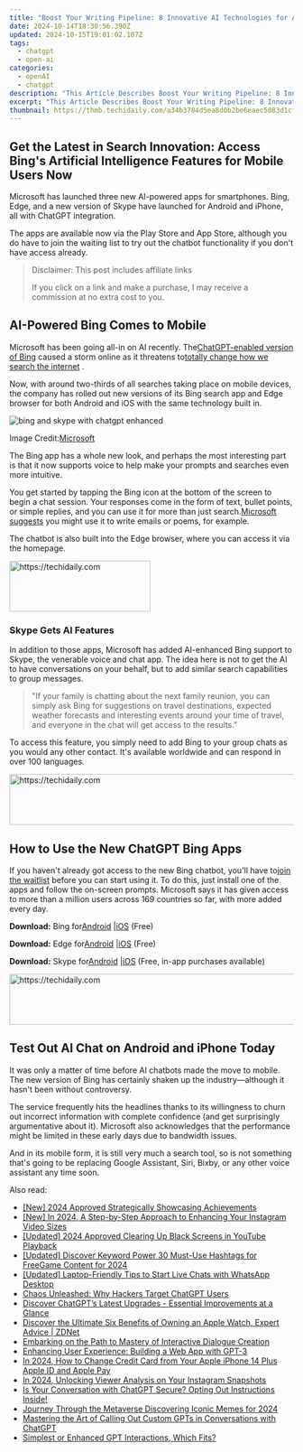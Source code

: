 ```yaml
---
title: "Boost Your Writing Pipeline: 8 Innovative AI Technologies for Authors and SEO Specialists"
date: 2024-10-14T18:30:56.390Z
updated: 2024-10-15T19:01:02.107Z
tags:
  - chatgpt
  - open-ai
categories:
  - openAI
  - chatgpt
description: "This Article Describes Boost Your Writing Pipeline: 8 Innovative AI Technologies for Authors and SEO Specialists"
excerpt: "This Article Describes Boost Your Writing Pipeline: 8 Innovative AI Technologies for Authors and SEO Specialists"
thumbnail: https://thmb.techidaily.com/a34b3784d5ea8d0b2be6eaec5083d1cf0c7c6de5e3aae650ea39b1f4ae6fa12f.jpg
---
```


## Get the Latest in Search Innovation: Access Bing's Artificial Intelligence Features for Mobile Users Now

 Microsoft has launched three new AI-powered apps for smartphones. Bing, Edge, and a new version of Skype have launched for Android and iPhone, all with ChatGPT integration.

 The apps are available now via the Play Store and App Store, although you do have to join the waiting list to try out the chatbot functionality if you don't have access already.

>  Disclaimer: This post includes affiliate links
>
>  If you click on a link and make a purchase, I may receive a commission at no extra cost to you.
>

## AI-Powered Bing Comes to Mobile

 Microsoft has been going all-in on AI recently. The[ChatGPT-enabled version of Bing](https://www.makeuseof.com/microsoft-bing-gets-chatgpt-ai/) caused a storm online as it threatens to[totally change how we search the internet](https://www.makeuseof.com/is-chatgpt-search-engine-threat/) .

 Now, with around two-thirds of all searches taking place on mobile devices, the company has rolled out new versions of its Bing search app and Edge browser for both Android and iOS with the same technology built in.

![bing and skype with chatgpt enhanced](https://static1.makeuseofimages.com/wordpress/wp-content/uploads/2023/02/bing-and-skype-with-chatgpt-enhanced.jpg)

 Image Credit:[Microsoft](https://blogs.microsoft.com/blog/2023/02/22/the-new-bing-preview-experience-arrives-on-bing-and-edge-mobile-apps-introducing-bing-now-in-skype/)

 The Bing app has a whole new look, and perhaps the most interesting part is that it now supports voice to help make your prompts and searches even more intuitive.

 You get started by tapping the Bing icon at the bottom of the screen to begin a chat session. Your responses come in the form of text, bullet points, or simple replies, and you can use it for more than just search.[Microsoft suggests](https://blogs.microsoft.com/blog/2023/02/22/the-new-bing-preview-experience-arrives-on-bing-and-edge-mobile-apps-introducing-bing-now-in-skype/) you might use it to write emails or poems, for example.

 The chatbot is also built into the Edge browser, where you can access it via the homepage.

<!-- affiliate ads begin -->
<a href="https://bluettius.sjv.io/c/5597632/2139120/17108" target="_top" id="2139120">
  <img src="//a.impactradius-go.com/display-ad/17108-2139120" border="0" alt="https://techidaily.com" width="250" height="90"/>
</a>
<img height="0" width="0" src="https://bluettius.sjv.io/i/5597632/2139120/17108" style="position:absolute;visibility:hidden;" border="0" />
<!-- affiliate ads end -->

### Skype Gets AI Features

 In addition to those apps, Microsoft has added AI-enhanced Bing support to Skype, the venerable voice and chat app. The idea here is not to get the AI to have conversations on your behalf, but to add similar search capabilities to group messages.

> "If your family is chatting about the next family reunion, you can simply ask Bing for suggestions on travel destinations, expected weather forecasts and interesting events around your time of travel, and everyone in the chat will get access to the results."

 To access this feature, you simply need to add Bing to your group chats as you would any other contact. It's available worldwide and can respond in over 100 languages.

<!-- affiliate ads begin -->
<a href="https://unicoeye.pxf.io/c/5597632/2134494/18498" target="_top" id="2134494">
  <img src="//a.impactradius-go.com/display-ad/18498-2134494" border="0" alt="https://techidaily.com" width="721" height="90"/>
</a>
<img height="0" width="0" src="https://unicoeye.pxf.io/i/5597632/2134494/18498" style="position:absolute;visibility:hidden;" border="0" />
<!-- affiliate ads end -->

## How to Use the New ChatGPT Bing Apps

 If you haven't already got access to the new Bing chatbot, you'll have to[join the waitlist](https://www.makeuseof.com/try-bing-ai-powered-search-engine/) before you can start using it. To do this, just install one of the apps and follow the on-screen prompts. Microsoft says it has given access to more than a million users across 169 countries so far, with more added every day.

**Download:** Bing for[Android](https://www.anrdoezrs.net/links/7251228/type/dlg/sid/UUmuoUeUpU2022079/https://play.google.com/store/apps/details?id=com.microsoft.bing) |[iOS](https://apps.apple.com/us/app/microsoft-bing-search/id345323231) (Free)

**Download:** Edge for[Android](https://www.anrdoezrs.net/links/7251228/type/dlg/sid/UUmuoUeUpU2022079/https://play.google.com/store/apps/details?id=com.microsoft.emmx) |[iOS](https://apps.apple.com/us/app/microsoft-edge-web-browser/id1288723196) (Free)

**Download:** Skype for[Android](https://www.anrdoezrs.net/links/7251228/type/dlg/sid/UUmuoUeUpU2022079/https://play.google.com/store/apps/details?id=com.skype.raider) |[iOS](https://apps.apple.com/us/app/skype/id304878510) (Free, in-app purchases available)

<!-- affiliate ads begin -->
<a href="https://unicoeye.pxf.io/c/5597632/2134497/18498" target="_top" id="2134497">
  <img src="//a.impactradius-go.com/display-ad/18498-2134497" border="0" alt="https://techidaily.com" width="728" height="90"/>
</a>
<img height="0" width="0" src="https://unicoeye.pxf.io/i/5597632/2134497/18498" style="position:absolute;visibility:hidden;" border="0" />
<!-- affiliate ads end -->

## Test Out AI Chat on Android and iPhone Today

 It was only a matter of time before AI chatbots made the move to mobile. The new version of Bing has certainly shaken up the industry—although it hasn't been without controversy.

 The service frequently hits the headlines thanks to its willingness to churn out incorrect information with complete confidence (and get surprisingly argumentative about it). Microsoft also acknowledges that the performance might be limited in these early days due to bandwidth issues.

 And in its mobile form, it is still very much a search tool, so is not something that's going to be replacing Google Assistant, Siri, Bixby, or any other voice assistant any time soon.

<ins class="adsbygoogle"
     style="display:block"
     data-ad-format="autorelaxed"
     data-ad-client="ca-pub-7571918770474297"
     data-ad-slot="1223367746"></ins>

<ins class="adsbygoogle"
     style="display:block"
     data-ad-client="ca-pub-7571918770474297"
     data-ad-slot="8358498916"
     data-ad-format="auto"
     data-full-width-responsive="true"></ins>

<span class="atpl-alsoreadstyle">Also read:</span>
<div><ul>
<li><a href="https://article-posts.techidaily.com/new-2024-approved-strategically-showcasing-achievements/"><u>[New] 2024 Approved Strategically Showcasing Achievements</u></a></li>
<li><a href="https://instagram-videos.techidaily.com/new-in-2024-a-step-by-step-approach-to-enhancing-your-instagram-video-sizes/"><u>[New] In 2024, A Step-by-Step Approach to Enhancing Your Instagram Video Sizes</u></a></li>
<li><a href="https://facebook-record-videos.techidaily.com/updated-2024-approved-clearing-up-black-screens-in-youtube-playback/"><u>[Updated] 2024 Approved Clearing Up Black Screens in YouTube Playback</u></a></li>
<li><a href="https://youtube-docs.techidaily.com/ed-discover-keyword-power-30-must-use-hashtags-for-freegame-content-for-2024/"><u>[Updated] Discover Keyword Power 30 Must-Use Hashtags for FreeGame Content for 2024</u></a></li>
<li><a href="https://screen-sharing-recording.techidaily.com/updated-laptop-friendly-tips-to-start-live-chats-with-whatsapp-desktop/"><u>[Updated] Laptop-Friendly Tips to Start Live Chats with WhatsApp Desktop</u></a></li>
<li><a href="https://tech-hub.techidaily.com/chaos-unleashed-why-hackers-target-chatgpt-users/"><u>Chaos Unleashed: Why Hackers Target ChatGPT Users</u></a></li>
<li><a href="https://tech-hub.techidaily.com/discover-chatgpts-latest-upgrades-essential-improvements-at-a-glance/"><u>Discover ChatGPT’s Latest Upgrades - Essential Improvements at a Glance</u></a></li>
<li><a href="https://tech-recovery.techidaily.com/discover-the-ultimate-six-benefits-of-owning-an-apple-watch-expert-advice-zdnet/"><u>Discover the Ultimate Six Benefits of Owning an Apple Watch, Expert Advice | ZDNet</u></a></li>
<li><a href="https://tech-hub.techidaily.com/embarking-on-the-path-to-mastery-of-interactive-dialogue-creation/"><u>Embarking on the Path to Mastery of Interactive Dialogue Creation</u></a></li>
<li><a href="https://tech-hub.techidaily.com/enhancing-user-experience-building-a-web-app-with-gpt-3/"><u>Enhancing User Experience: Building a Web App with GPT-3</u></a></li>
<li><a href="https://apple-account.techidaily.com/in-2024-how-to-change-credit-card-from-your-apple-iphone-14-plus-apple-id-and-apple-pay-by-drfone-ios/"><u>In 2024, How to Change Credit Card from Your Apple iPhone 14 Plus Apple ID and Apple Pay</u></a></li>
<li><a href="https://instagram-video-recordings.techidaily.com/in-2024-unlocking-viewer-analysis-on-your-instagram-snapshots/"><u>In 2024, Unlocking Viewer Analysis on Your Instagram Snapshots</u></a></li>
<li><a href="https://tech-hub.techidaily.com/is-your-conversation-with-chatgpt-secure-opting-out-instructions-inside/"><u>Is Your Conversation with ChatGPT Secure? Opting Out Instructions Inside!</u></a></li>
<li><a href="https://fox-access.techidaily.com/journey-through-the-metaverse-discovering-iconic-memes-for-2024/"><u>Journey Through the Metaverse Discovering Iconic Memes for 2024</u></a></li>
<li><a href="https://tech-hub.techidaily.com/mastering-the-art-of-calling-out-custom-gpts-in-conversations-with-chatgpt/"><u>Mastering the Art of Calling Out Custom GPTs in Conversations with ChatGPT</u></a></li>
<li><a href="https://tech-hub.techidaily.com/simplest-or-enhanced-gpt-interactions-which-fits/"><u>Simplest or Enhanced GPT Interactions, Which Fits?</u></a></li>
</ul></div>

